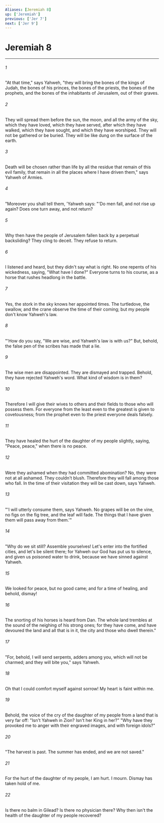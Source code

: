 ```yaml
---
Aliases: [Jeremiah 8]
up: ['Jeremiah']
previous: ['Jer 7']
next: ['Jer 9']
---
```

# Jeremiah 8
***





###### 1 

"At that time," says Yahweh, "they will bring the bones of the kings of Judah, the bones of his princes, the bones of the priests, the bones of the prophets, and the bones of the inhabitants of Jerusalem, out of their graves. 



###### 2 

They will spread them before the sun, the moon, and all the army of the sky, which they have loved, which they have served, after which they have walked, which they have sought, and which they have worshiped. They will not be gathered or be buried. They will be like dung on the surface of the earth. 



###### 3 

Death will be chosen rather than life by all the residue that remain of this evil family, that remain in all the places where I have driven them," says Yahweh of Armies. 



###### 4 

"Moreover you shall tell them, 'Yahweh says: "'Do men fall, and not rise up again? Does one turn away, and not return? 



###### 5 

Why then have the people of Jerusalem fallen back by a perpetual backsliding? They cling to deceit. They refuse to return. 



###### 6 

I listened and heard, but they didn't say what is right. No one repents of his wickedness, saying, "What have I done?" Everyone turns to his course, as a horse that rushes headlong in the battle. 



###### 7 

Yes, the stork in the sky knows her appointed times. The turtledove, the swallow, and the crane observe the time of their coming; but my people don't know Yahweh's law. 



###### 8 

"'How do you say, "We are wise, and Yahweh's law is with us?" But, behold, the false pen of the scribes has made that a lie. 



###### 9 

The wise men are disappointed. They are dismayed and trapped. Behold, they have rejected Yahweh's word. What kind of wisdom is in them? 



###### 10 

Therefore I will give their wives to others and their fields to those who will possess them. For everyone from the least even to the greatest is given to covetousness; from the prophet even to the priest everyone deals falsely. 



###### 11 

They have healed the hurt of the daughter of my people slightly, saying, "Peace, peace," when there is no peace. 



###### 12 

Were they ashamed when they had committed abomination? No, they were not at all ashamed. They couldn't blush. Therefore they will fall among those who fall. In the time of their visitation they will be cast down, says Yahweh. 



###### 13 

"'I will utterly consume them, says Yahweh. No grapes will be on the vine, no figs on the fig tree, and the leaf will fade. The things that I have given them will pass away from them.'" 



###### 14 

"Why do we sit still? Assemble yourselves! Let's enter into the fortified cities, and let's be silent there; for Yahweh our God has put us to silence, and given us poisoned water to drink, because we have sinned against Yahweh. 



###### 15 

We looked for peace, but no good came; and for a time of healing, and behold, dismay! 



###### 16 

The snorting of his horses is heard from Dan. The whole land trembles at the sound of the neighing of his strong ones; for they have come, and have devoured the land and all that is in it, the city and those who dwell therein." 



###### 17 

"For, behold, I will send serpents, adders among you, which will not be charmed; and they will bite you," says Yahweh. 



###### 18 

Oh that I could comfort myself against sorrow! My heart is faint within me. 



###### 19 

Behold, the voice of the cry of the daughter of my people from a land that is very far off: "Isn't Yahweh in Zion? Isn't her King in her?" "Why have they provoked me to anger with their engraved images, and with foreign idols?" 



###### 20 

"The harvest is past. The summer has ended, and we are not saved." 



###### 21 

For the hurt of the daughter of my people, I am hurt. I mourn. Dismay has taken hold of me. 



###### 22 

Is there no balm in Gilead? Is there no physician there? Why then isn't the health of the daughter of my people recovered?
